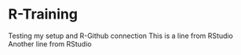 # R-Training
Testing my setup and R-Github connection
This is a line from RStudio
Another line from RStudio